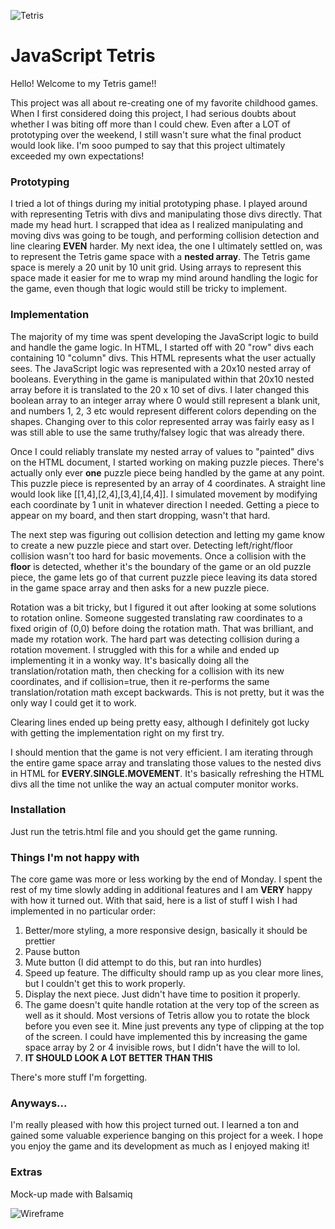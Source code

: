 ![Tetris](http://i.imgur.com/BCAahHml.png "Tetris")

# JavaScript Tetris

Hello! Welcome to my Tetris game!!

This project was all about re-creating one of my favorite childhood games. When I first considered doing this project, I had serious doubts about whether I was biting off more than I could chew. Even after a LOT of prototyping over the weekend, I still wasn't sure what the final product would look like. I'm sooo pumped to say that this project ultimately exceeded my own expectations!

### Prototyping

I tried a lot of things during my initial prototyping phase. I played around with representing Tetris with divs and manipulating those divs directly. That made my head hurt. I scrapped that idea as I realized manipulating and moving divs was going to be tough, and performing collision detection and line clearing **EVEN** harder. My next idea, the one I ultimately settled on, was to represent the Tetris game space with a **nested array**. The Tetris game space is merely a 20 unit by 10 unit grid. Using arrays to represent this space made it easier for me to wrap my mind around handling the logic for the game, even though that logic would still be tricky to implement.

### Implementation

The majority of my time was spent developing the JavaScript logic to build and handle the game logic. In HTML, I started off with 20 "row" divs each containing 10 "column" divs. This HTML represents what the user actually sees. The JavaScript logic was represented with a 20x10 nested array of booleans. Everything in the game is manipulated within that 20x10 nested array before it is translated to the 20 x 10 set of divs. I later changed this boolean array to an integer array where 0 would still represent a blank unit, and numbers 1, 2, 3 etc would represent different colors depending on the shapes. Changing over to this color represented array was fairly easy as I was still able to use the same truthy/falsey logic that was already there.

Once I could reliably translate my nested array of values to "painted" divs on the HTML document, I started working on making puzzle pieces. There's actually only ever **one** puzzle piece being handled by the game at any point. This puzzle piece is represented by an array of 4 coordinates. A straight line would look like [[1,4],[2,4],[3,4],[4,4]]. I simulated movement by modifying each coordinate by 1 unit in whatever direction I needed. Getting a piece to appear on my board, and then start dropping, wasn't that hard.

The next step was figuring out collision detection and letting my game know to create a new puzzle piece and start over. Detecting left/right/floor collision wasn't too hard for basic movements. Once a collision with the **floor** is detected, whether it's the boundary of the game or an old puzzle piece, the game lets go of that current puzzle piece leaving its data stored in the game space array and then asks for a new puzzle piece.

Rotation was a bit tricky, but I figured it out after looking at some solutions to rotation online. Someone suggested translating raw coordinates to a fixed origin of (0,0) before doing the rotation math. That was brilliant, and made my rotation work. The hard part was detecting collision during a rotation movement. I struggled with this for a while and ended up implementing it in a wonky way. It's basically doing all the translation/rotation math, then checking for a collision with its new coordinates, and if collision=true, then it re-performs the same translation/rotation math except backwards. This is not pretty, but it was the only way I could get it to work.

Clearing lines ended up being pretty easy, although I definitely got lucky with getting the implementation right on my first try.

I should mention that the game is not very efficient. I am iterating through the entire game space array and translating those values to the nested divs in HTML for **EVERY.SINGLE.MOVEMENT**. It's basically refreshing the HTML divs all the time not unlike the way an actual computer monitor works.

### Installation

Just run the tetris.html file and you should get the game running.

### Things I'm not happy with

The core game was more or less working by the end of Monday. I spent the rest of my time slowly adding in additional features and I am **VERY** happy with how it turned out. With that said, here is a list of stuff I wish I had implemented in no particular order:

1. Better/more styling, a more responsive design, basically it should be prettier
2. Pause button
3. Mute button (I did attempt to do this, but ran into hurdles)
4. Speed up feature. The difficulty should ramp up as you clear more lines, but I couldn't get this to work properly.
5. Display the next piece. Just didn't have time to position it properly.
6. The game doesn't quite handle rotation at the very top of the screen as well as it should. Most versions of Tetris allow you to rotate the block before you even see it. Mine just prevents any type of clipping at the top of the screen. I could have implemented this by increasing the game space array by 2 or 4 invisible rows, but I didn't have the will to lol.
7. **IT SHOULD LOOK A LOT BETTER THAN THIS**

There's more stuff I'm forgetting.

### Anyways...

I'm really pleased with how this project turned out. I learned a ton and gained some valuable experience banging on this project for a week. I hope you enjoy the game and its development as much as I enjoyed making it!

### Extras

Mock-up made with Balsamiq

![Wireframe](http://i.imgur.com/boxHZLLl.png "Wireframe")
